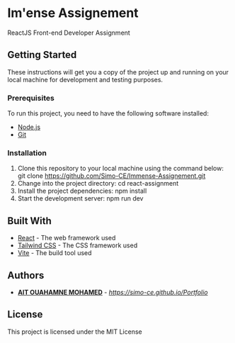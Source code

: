# Im'ense Assignement

ReactJS Front-end Developer Assignment

## Getting Started

These instructions will get you a copy of the project up and running on your local machine for development and testing purposes.

### Prerequisites

To run this project, you need to have the following software installed:

* [Node.js](https://nodejs.org/en/)
* [Git](https://git-scm.com/)

### Installation

1. Clone this repository to your local machine using the command below: git clone https://github.com/Simo-CE/Immense-Assignement.git
2. Change into the project directory: cd react-assignment
3. Install the project dependencies: npm install
4. Start the development server: npm run dev


## Built With

* [React](https://reactjs.org/) - The web framework used
* [Tailwind CSS](https://tailwindcss.com/) - The CSS framework used
* [Vite](https://vitejs.dev/) - The build tool used

## Authors

* **[AIT OUAHAMNE MOHAMED](https://github.com/Simo-CE)** - *https://simo-ce.github.io/Portfolio*

## License

This project is licensed under the MIT License



